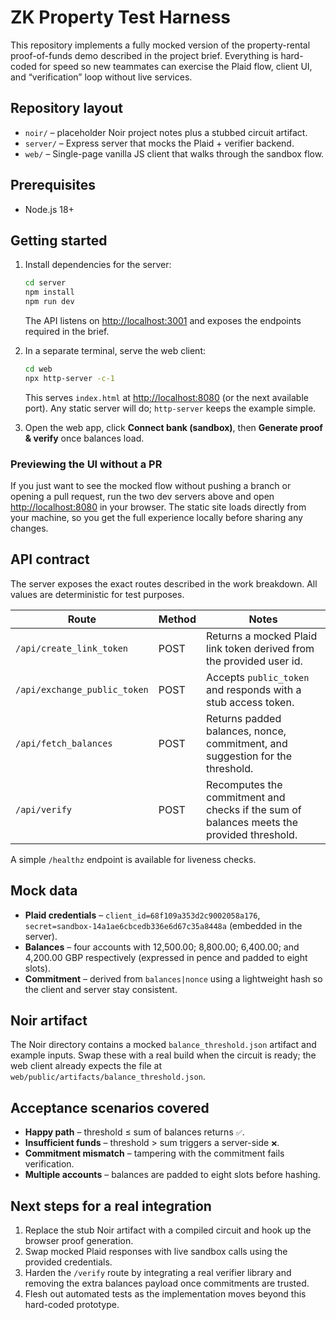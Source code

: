 # ZK Property Test Harness

This repository implements a fully mocked version of the property-rental proof-of-funds demo described in the project brief. Everything is hard-coded for speed so new teammates can exercise the Plaid flow, client UI, and “verification” loop without live services.

## Repository layout

- `noir/` – placeholder Noir project notes plus a stubbed circuit artifact.
- `server/` – Express server that mocks the Plaid + verifier backend.
- `web/` – Single-page vanilla JS client that walks through the sandbox flow.

## Prerequisites

- Node.js 18+

## Getting started

1. Install dependencies for the server:
   ```bash
   cd server
   npm install
   npm run dev
   ```
   The API listens on <http://localhost:3001> and exposes the endpoints required in the brief.

2. In a separate terminal, serve the web client:
   ```bash
   cd web
   npx http-server -c-1
   ```
   This serves `index.html` at <http://localhost:8080> (or the next available port). Any static server will do; `http-server` keeps the example simple.

3. Open the web app, click **Connect bank (sandbox)**, then **Generate proof & verify** once balances load.

### Previewing the UI without a PR

If you just want to see the mocked flow without pushing a branch or opening a pull request, run the two dev servers above and
open <http://localhost:8080> in your browser. The static site loads directly from your machine, so you get the full experience
locally before sharing any changes.

## API contract

The server exposes the exact routes described in the work breakdown. All values are deterministic for test purposes.

| Route | Method | Notes |
| --- | --- | --- |
| `/api/create_link_token` | POST | Returns a mocked Plaid link token derived from the provided user id. |
| `/api/exchange_public_token` | POST | Accepts `public_token` and responds with a stub access token. |
| `/api/fetch_balances` | POST | Returns padded balances, nonce, commitment, and suggestion for the threshold. |
| `/api/verify` | POST | Recomputes the commitment and checks if the sum of balances meets the provided threshold. |

A simple `/healthz` endpoint is available for liveness checks.

## Mock data

- **Plaid credentials** – `client_id=68f109a353d2c9002058a176`, `secret=sandbox-14a1ae6cbcedb336e6d67c35a8448a` (embedded in the server).
- **Balances** – four accounts with 12,500.00; 8,800.00; 6,400.00; and 4,200.00 GBP respectively (expressed in pence and padded to eight slots).
- **Commitment** – derived from `balances|nonce` using a lightweight hash so the client and server stay consistent.

## Noir artifact

The Noir directory contains a mocked `balance_threshold.json` artifact and example inputs. Swap these with a real build when the circuit is ready; the web client already expects the file at `web/public/artifacts/balance_threshold.json`.

## Acceptance scenarios covered

- **Happy path** – threshold ≤ sum of balances returns `✅`.
- **Insufficient funds** – threshold > sum triggers a server-side `❌`.
- **Commitment mismatch** – tampering with the commitment fails verification.
- **Multiple accounts** – balances are padded to eight slots before hashing.

## Next steps for a real integration

1. Replace the stub Noir artifact with a compiled circuit and hook up the browser proof generation.
2. Swap mocked Plaid responses with live sandbox calls using the provided credentials.
3. Harden the `/verify` route by integrating a real verifier library and removing the extra balances payload once commitments are trusted.
4. Flesh out automated tests as the implementation moves beyond this hard-coded prototype.
